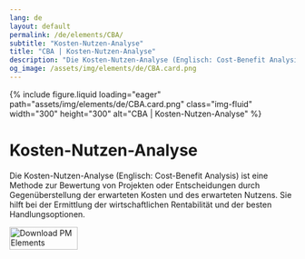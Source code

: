 ```yaml
---
lang: de
layout: default
permalink: /de/elements/CBA/
subtitle: "Kosten-Nutzen-Analyse"
title: "CBA | Kosten-Nutzen-Analyse"
description: "Die Kosten-Nutzen-Analyse (Englisch: Cost-Benefit Analysis) ist eine Methode zur Bewertung von Projekten oder Entscheidungen durch Gegenüberstellung der erwarteten Kosten und des erwarteten Nutzens. Sie hilft bei der Ermittlung der wirtschaftlichen Rentabilität und der besten Handlungsoptionen."
og_image: /assets/img/elements/de/CBA.card.png
---
```


{% include figure.liquid loading="eager" path="assets/img/elements/de/CBA.card.png" class="img-fluid" width="300" height="300" alt="CBA | Kosten-Nutzen-Analyse" %}

# Kosten-Nutzen-Analyse

Die Kosten-Nutzen-Analyse (Englisch: Cost-Benefit Analysis) ist eine Methode zur Bewertung von Projekten oder Entscheidungen durch Gegenüberstellung der erwarteten Kosten und des erwarteten Nutzens. Sie hilft bei der Ermittlung der wirtschaftlichen Rentabilität und der besten Handlungsoptionen.

<a href="https://apps.apple.com/app/apple-store/id6738084498?pt=127441684&ct=website&mt=8">
  <img src="{{ "assets/img/en/appstore.png" | relative_url }}" width="120" height="40" alt="Download PM Elements">
</a>
